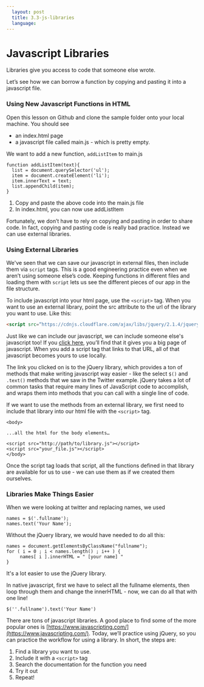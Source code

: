 ```yaml
---
  layout: post
  title: 3.3-js-libraries
  language: 
---
```


# Javascript Libraries
Libraries give you access to code that someone else wrote. 

Let’s see how we can borrow a function by copying and pasting it into a javascript file.

###  Using New Javascript Functions in HTML
Open this lesson on Github and clone the sample folder onto your local machine.  You should see
* an index.html page
* a javascript file called main.js - which is pretty empty.

 
We want to add a new function, `addListItem` to main.js
```
function addListItem(text){
  list = document.querySelector('ul');
  item = document.createElement('li');
  item.innerText = text;
  list.appendChild(item);
}
```

1. Copy and paste the above code into the main.js file
2. In index.html, you can now use addListItem

Fortunately, we don’t have to rely on copying and pasting in order to share code. In fact, copying and pasting code is really bad practice. Instead we can use external libraries. 


###  Using External Libraries

We've seen that we can save our javascript in external files, then include them via `script` tags. This is a good engineering practice even when we aren’t using someone else’s code. Keeping functions in different files and loading them with `script` lets us see the different pieces of our app in the file structure.

To include javascript into your html page, use the `<script>` tag. When you want to use an external library, point the src attribute to the url of the library you want to use. Like this:
```html
<script src=“https://cdnjs.cloudflare.com/ajax/libs/jquery/2.1.4/jquery.js”></script>
```
Just like we can include our javascript, we can include someone else's javascript too! If you [click here](https://cdnjs.cloudflare.com/ajax/libs/jquery/2.1.4/jquery.js), you’ll find that it gives you a big page of javascript. When you add a script tag that links to that URL, all of that javascript becomes yours to use locally.

The link you clicked on is to the jQuery library, which provides a ton of methods that make writing javascript way easier - like the select `$()` and `.text()` methods that we saw in the Twitter example. jQuery takes a lot of common tasks that require many lines of JavaScript code to accomplish, and wraps them into methods that you can call with a single line of code.

If we want to use the methods from an external library, we first need to include that library into our html file with the `<script>` tag.
```
<body>

...all the html for the body elements…

<script src="http://path/to/library.js"></script>
<script src="your_file.js"></script>
</body>
```

Once the script tag loads that script, all the functions defined in that library are available for us to use - we can use them as if we created them ourselves.

### Libraries Make Things Easier

When we were looking at twitter and replacing names, we used
```
names = $('.fullname');
names.text('Your Name');
```
Without the jQuery library, we would have needed to do all this:
```
names = document.getElementsByClassName("fullname");
for ( i = 0 ; i < names.length() ; i++ ) {
     names[ i ].innerHTML = " [your name] "
}
```
It's a lot easier to use the jQuery library.

In native javascript, first we have to select all the fullname elements, then loop through them and change the innerHTML - now, we can do all that with one line!
```
$(''.fullname').text('Your Name')
```



There are tons of javascript libraries. A good place to find some of the more popular ones is [https://www.javascripting.com/](https://www.javascripting.com/). Today, we’ll practice using jQuery, so you can practice the workflow for using a library. In short, the steps are:
1. Find a library you want to use.
2. Include it with a `<script>` tag
3. Search the documentation for the function you need
4. Try it out
5. Repeat!
